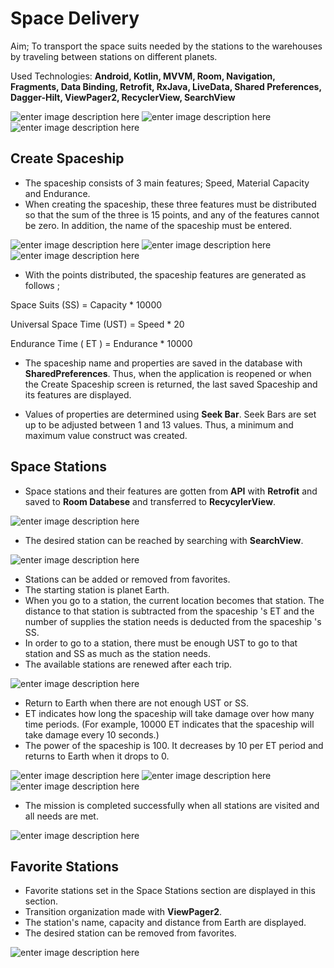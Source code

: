 # Space Delivery

Aim; To transport the space suits needed by the stations to the warehouses by traveling between stations on different planets.

Used Technologies: **Android, Kotlin, MVVM, Room, Navigation, Fragments, Data Binding, Retrofit, RxJava, LiveData, Shared Preferences, Dagger-Hilt, ViewPager2, RecyclerView, SearchView**


 ![enter image description here](https://github.com/mstfgvnc/8afcfcf1e2316a76d8f9ca65fe6da51d/blob/master/ss/1a.jpg?raw=true)  ![enter image description here](https://github.com/mstfgvnc/8afcfcf1e2316a76d8f9ca65fe6da51d/blob/master/ss/1b.jpg?raw=true) ![enter image description here](https://github.com/mstfgvnc/8afcfcf1e2316a76d8f9ca65fe6da51d/blob/master/ss/1c.jpg?raw=true)




## Create Spaceship

* The spaceship consists of 3 main features; Speed, Material Capacity and Endurance.
* When creating the spaceship, these three features must be distributed so that the sum of the three is 15 points, and any of the features cannot be zero. In addition, the name of the spaceship must be entered.

![enter image description here](https://github.com/mstfgvnc/8afcfcf1e2316a76d8f9ca65fe6da51d/blob/master/ss/2a.jpg?raw=true)   ![enter image description here](https://github.com/mstfgvnc/8afcfcf1e2316a76d8f9ca65fe6da51d/blob/master/ss/2b.jpg?raw=true)   ![enter image description here](https://github.com/mstfgvnc/8afcfcf1e2316a76d8f9ca65fe6da51d/blob/master/ss/2c.jpg?raw=true)

* With the points distributed, the spaceship features are generated as follows ;

Space Suits (SS) = Capacity * 10000

Universal Space Time (UST) = Speed * 20

Endurance Time ( ET ) = Endurance * 10000


* The spaceship name and properties are saved in the database with **SharedPreferences**. Thus, when the application is reopened or when the Create Spaceship screen is returned, the last saved Spaceship and its features are displayed.

* Values of properties are determined using **Seek Bar**. Seek Bars are set up to be adjusted between 1 and 13 values. Thus, a minimum and maximum value construct was created.




## Space Stations

* Space stations and their features are gotten from **API** with **Retrofit** and saved to **Room Databese** and transferred to **RecycylerView**.

![enter image description here](https://github.com/mstfgvnc/8afcfcf1e2316a76d8f9ca65fe6da51d/blob/master/ss/3a.jpg?raw=true)

* The desired station can be reached by searching with **SearchView**.

![enter image description here](https://github.com/mstfgvnc/8afcfcf1e2316a76d8f9ca65fe6da51d/blob/master/ss/3b.jpg?raw=true)

* Stations can be added or removed from favorites.
* The starting station is planet Earth.
* When you go to a station, the current location becomes that station. The distance to that station is subtracted from the spaceship 's ET and the number of supplies the station needs is deducted from the spaceship 's SS.
* In order to go to a station, there must be enough UST to go to that station and SS as much as the station needs.
* The available stations are renewed after each trip.


![enter image description here](https://github.com/mstfgvnc/8afcfcf1e2316a76d8f9ca65fe6da51d/blob/master/ss/3c.jpg?raw=true)

* Return to Earth when there are not enough UST or SS.
* ET indicates how long the spaceship will take damage over how many time periods. (For example, 10000 ET indicates that the spaceship will take damage every 10 seconds.)
* The power of the spaceship is 100. It decreases by 10 per ET period and returns to Earth when it drops to 0.


![enter image description here](https://github.com/mstfgvnc/8afcfcf1e2316a76d8f9ca65fe6da51d/blob/master/ss/3d.jpg?raw=true) ![enter image description here](https://github.com/mstfgvnc/8afcfcf1e2316a76d8f9ca65fe6da51d/blob/master/ss/3e.jpg?raw=true) ![enter image description here](https://github.com/mstfgvnc/8afcfcf1e2316a76d8f9ca65fe6da51d/blob/master/ss/3g.jpg?raw=true)
* The mission is completed successfully when all stations are visited and all needs are met.

![enter image description here](https://github.com/mstfgvnc/8afcfcf1e2316a76d8f9ca65fe6da51d/blob/master/ss/3f.jpg?raw=true)

##  Favorite Stations


* Favorite stations set in the Space Stations section are displayed in this section.
* Transition organization made with **ViewPager2**.
* The station's name, capacity and distance from Earth are displayed.
* The desired station can be removed from favorites.


![enter image description here](https://github.com/mstfgvnc/8afcfcf1e2316a76d8f9ca65fe6da51d/blob/master/ss/1c.jpg?raw=true)



